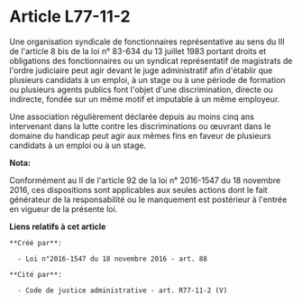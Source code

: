 # Article L77-11-2

Une organisation syndicale de fonctionnaires représentative au sens du III de l'article 8 bis de la loi n° 83-634 du 13
juillet 1983 portant droits et obligations des fonctionnaires ou un syndicat représentatif de magistrats de l'ordre
judiciaire peut agir devant le juge administratif afin d'établir que plusieurs candidats à un emploi, à un stage ou à une
période de formation ou plusieurs agents publics font l'objet d'une discrimination, directe ou indirecte, fondée sur un même
motif et imputable à un même employeur.

Une association régulièrement déclarée depuis au moins cinq ans intervenant dans la lutte contre les discriminations ou
œuvrant dans le domaine du handicap peut agir aux mêmes fins en faveur de plusieurs candidats à un emploi ou à un stage.

**Nota:**

Conformément au II de l'article 92 de la loi n° 2016-1547 du 18 novembre 2016, ces dispositions sont applicables aux seules
actions dont le fait générateur de la responsabilité ou le manquement est postérieur à l'entrée en vigueur de la présente
loi.

**Liens relatifs à cet article**

	**Créé par**:

	  - Loi n°2016-1547 du 18 novembre 2016 - art. 88

	**Cité par**:

	  - Code de justice administrative - art. R77-11-2 (V)
